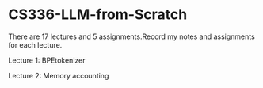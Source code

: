 # CS336-LLM-from-Scratch
There are 17 lectures and 5 assignments.Record my notes and assignments for each lecture.

Lecture 1: BPEtokenizer

Lecture 2: Memory accounting

